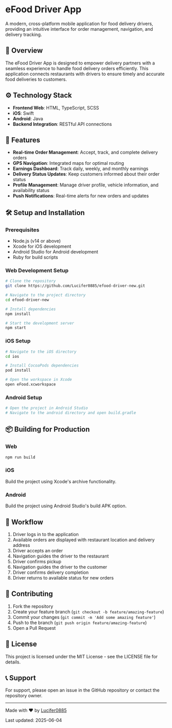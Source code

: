 # eFood Driver App

A modern, cross-platform mobile application for food delivery drivers, providing an intuitive interface for order management, navigation, and delivery tracking.

## 📱 Overview

The eFood Driver App is designed to empower delivery partners with a seamless experience to handle food delivery orders efficiently. This application connects restaurants with drivers to ensure timely and accurate food deliveries to customers.

## ⚙️ Technology Stack

- **Frontend Web**: HTML, TypeScript, SCSS
- **iOS**: Swift
- **Android**: Java
- **Backend Integration**: RESTful API connections

## 🚀 Features

- **Real-time Order Management**: Accept, track, and complete delivery orders
- **GPS Navigation**: Integrated maps for optimal routing
- **Earnings Dashboard**: Track daily, weekly, and monthly earnings
- **Delivery Status Updates**: Keep customers informed about their order status
- **Profile Management**: Manage driver profile, vehicle information, and availability status
- **Push Notifications**: Real-time alerts for new orders and updates

## 🛠️ Setup and Installation

### Prerequisites

- Node.js (v14 or above)
- Xcode for iOS development
- Android Studio for Android development
- Ruby for build scripts

### Web Development Setup

```bash
# Clone the repository
git clone https://github.com/Lucifer0885/efood-driver-new.git

# Navigate to the project directory
cd efood-driver-new

# Install dependencies
npm install

# Start the development server
npm start
```

### iOS Setup

```bash
# Navigate to the iOS directory
cd ios

# Install CocoaPods dependencies
pod install

# Open the workspace in Xcode
open eFood.xcworkspace
```

### Android Setup

```bash
# Open the project in Android Studio
# Navigate to the android directory and open build.gradle
```

## 📦 Building for Production

### Web

```bash
npm run build
```

### iOS

Build the project using Xcode's archive functionality.

### Android

Build the project using Android Studio's build APK option.

## 🔄 Workflow

1. Driver logs in to the application
2. Available orders are displayed with restaurant location and delivery address
3. Driver accepts an order
4. Navigation guides the driver to the restaurant
5. Driver confirms pickup
6. Navigation guides the driver to the customer
7. Driver confirms delivery completion
8. Driver returns to available status for new orders

## 🤝 Contributing

1. Fork the repository
2. Create your feature branch (`git checkout -b feature/amazing-feature`)
3. Commit your changes (`git commit -m 'Add some amazing feature'`)
4. Push to the branch (`git push origin feature/amazing-feature`)
5. Open a Pull Request

## 📄 License

This project is licensed under the MIT License - see the LICENSE file for details.

## 📞 Support

For support, please open an issue in the GitHub repository or contact the repository owner.

---

Made with ❤️ by [Lucifer0885](https://github.com/Lucifer0885)

Last updated: 2025-06-04
